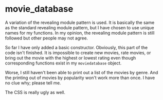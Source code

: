 # movie_database
A variation of the revealing module pattern is used. It is basically the same as the standard revealing module pattern, but I have chosen to use unique names for my functions. In my opinion, the revealing module pattern is still followed but other people may not agree.

So far I have only added a basic constructor. Obviously, this part of the code isn't finished. It is impossible to create new movies, rate movies, or bring out the movie with the highest or lowest rating even though corresponding functions exist in my `moviedatabase` object. 

Worse, I still haven't been able to print out a list of the movies by genre. And the printing out of movies by popularity won't work more than once. I have no clue why; please tell me.

The CSS is really ugly as well.
